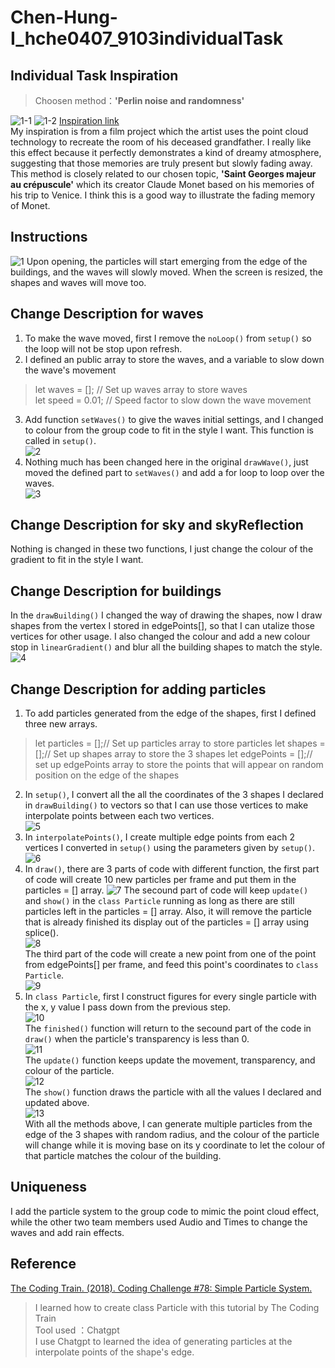 # Chen-Hung-I_hche0407_9103individualTask
## Individual Task Inspiration
>Choosen method：__'Perlin noise and randomness'__  

![1-1](asset/Part1-1.png)
![1-2](asset/Part1-2.png)
[Inspiration link](https://www.youtube.com/watch?v=mBGz30KY9WQ&t=681s)  
My inspiration is from a film project which the artist uses the point cloud technology to recreate the room of his deceased grandfather.
I really like this effect because it perfectly demonstrates a kind of dreamy atmosphere, suggesting that those memories are truly present but slowly fading away. 
This method is closely related to our chosen topic, __'Saint Georges majeur au crépuscule'__ which its creator Claude Monet based on his memories of his trip to Venice. I think this is a good way to illustrate the fading memory of Monet.

## Instructions
![1](asset/cover.png)
Upon opening, the particles will start emerging from the edge of the buildings, and the waves will slowly moved. When the screen is resized, the shapes and waves will move too.   

## Change Description for waves
1. To make the wave moved, first I remove the `noLoop()` from `setup()` so the loop will not be stop upon refresh.  
2. I defined an public array to store the waves, and a variable to slow down the wave's movement  
>let waves = []; // Set up waves array to store waves  
>let speed = 0.01; // Speed factor to slow down the wave movement  
3. Add function `setWaves()` to give the waves initial settings, and I changed to colour from the group code to fit in the style I want. This function is called in `setup()`.  
![2](asset/c1.png)  
4. Nothing much has been changed here in the original `drawWave()`, just moved the defined part to `setWaves()` and add a for loop to loop over the waves.  
![3](asset/c2.png) 

## Change Description for sky and skyReflection  
Nothing is changed in these two functions, I just change the colour of the gradient to fit in the style I want.  

## Change Description for buildings  
In the `drawBuilding()` I changed the way of drawing the shapes, now I draw shapes from the vertex I stored in edgePoints[], so that I can utalize those vertices for other usage. I also changed the colour and add a new colour stop in `linearGradient()` and blur all the building shapes to match the style.
![4](asset/c3.png) 

## Change Description for adding particles  
1. To add particles generated from the edge of the shapes, first I defined three new arrays.  
>let particles = [];// Set up particles array to store particles
>let shapes = [];// Set up shapes array to store the 3 shapes
>let edgePoints = [];// set up edgePoints array to store the points that will appear on random position on the edge of the shapes  
2. In `setup()`, I convert all the all the coordinates of the 3 shapes I declared in `drawBuilding()` to vectors so that I can use those vertices to make interpolate points between each two vertices.  
![5](asset/c4.png)  
3. In `interpolatePoints()`, I create multiple edge points from each 2 vertices I converted in `setup()` using the parameters given by `setup()`.  
![6](asset/c5.png) 
4. In `draw()`, there are 3 parts of code with different function, the first part of code will create 10 new particles per frame and put them in the particles = [] array. 
![7](asset/c6-1.png) 
The secound part of code will keep `update()` and `show()` in the `class Particle` running as long as there are still particles left in the particles = [] array. Also, it will remove the particle that is already finished its display out of the particles = [] array using splice().  
![8](asset/c6-2.png)  
The third part of the code will create a new point from one of the point from edgePoints[] per frame, and feed this point's coordinates to `class Particle`.  
![9](asset/c6-3.png)  
5. In `class Particle`, first I construct figures for every single particle with the x, y value I pass down from the previous step.  
![10](asset/c7-1.png)  
The `finished()` function will return to the secound part of the code in `draw()` when the particle's transparency is less than 0.  
![11](asset/c7-2.png)  
The `update()` function keeps update the movement, transparency, and colour of the particle.  
![12](asset/c7-3.png)  
The `show()` function draws the particle with all the values I declared and updated above.  
![13](asset/c7-4.png)  
With all the methods above, I can generate multiple particles from the edge of the 3 shapes with random radius, and the colour of the particle will change while it is moving base on its y coordinate to let the colour of that particle matches the colour of the building.  

## Uniqueness  
I add the particle system to the group code to mimic the point cloud effect, while the other two team members used Audio and Times to change the waves and add rain effects.  

## Reference  
[The Coding Train. (2018). Coding Challenge #78: Simple Particle System. 
](https://www.youtube.com/watch?v=UcdigVaIYAk)  
>I learned how to create class Particle with this tutorial by The Coding Train  
Tool used ：Chatgpt  
>I use Chatgpt to learned the idea of generating particles at the interpolate points of the shape's edge.



